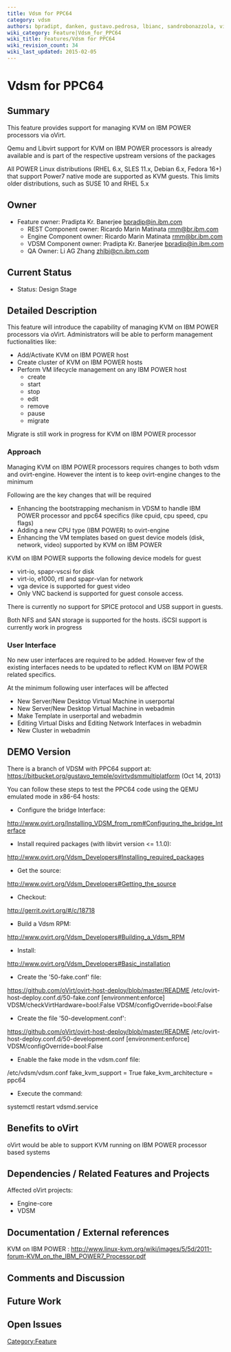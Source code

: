 ```yaml
---
title: Vdsm for PPC64
category: vdsm
authors: bpradipt, danken, gustavo.pedrosa, lbianc, sandrobonazzola, vitordelima
wiki_category: Feature|Vdsm_for_PPC64
wiki_title: Features/Vdsm for PPC64
wiki_revision_count: 34
wiki_last_updated: 2015-02-05
---
```


# Vdsm for PPC64

## Summary

This feature provides support for managing KVM on IBM POWER processors via oVirt.

Qemu and Libvirt support for KVM on IBM POWER processors is already available and is part of the respective upstream versions of the packages

All POWER Linux distributions (RHEL 6.x, SLES 11.x, Debian 6.x, Fedora 16+) that support Power7 native mode are supported as KVM guests. This limits older distributions, such as SUSE 10 and RHEL 5.x

## Owner

*   Feature owner: Pradipta Kr. Banerjee <bpradip@in.ibm.com>
    -   REST Component owner: Ricardo Marin Matinata <rmm@br.ibm.com>
    -   Engine Component owner: Ricardo Marin Matinata <rmm@br.ibm.com>
    -   VDSM Component owner: Pradipta Kr. Banerjee <bpradip@in.ibm.com>
    -   QA Owner: Li AG Zhang <zhlbj@cn.ibm.com>

## Current Status

*   Status: Design Stage

## Detailed Description

This feature will introduce the capability of managing KVM on IBM POWER processors via oVirt. Administrators will be able to perform management fuctionalities like:

*   Add/Activate KVM on IBM POWER host
*   Create cluster of KVM on IBM POWER hosts
*   Perform VM lifecycle management on any IBM POWER host
    -   create
    -   start
    -   stop
    -   edit
    -   remove
    -   pause
    -   migrate

Migrate is still work in progress for KVM on IBM POWER processor

### Approach

Managing KVM on IBM POWER processors requires changes to both vdsm and ovirt-engine. However the intent is to keep ovirt-engine changes to the minimum

Following are the key changes that will be required

*   Enhancing the bootstrapping mechanism in VDSM to handle IBM POWER processor and ppc64 specifics (like cpuid, cpu speed, cpu flags)
*   Adding a new CPU type (IBM POWER) to ovirt-engine
*   Enhancing the VM templates based on guest device models (disk, network, video) supported by KVM on IBM POWER

KVM on IBM POWER supports the following device models for guest

*   virt-io, spapr-vscsi for disk
*   virt-io, e1000, rtl and spapr-vlan for network
*   vga device is supported for guest video
*   Only VNC backend is supported for guest console access.

There is currently no support for SPICE protocol and USB support in guests.

Both NFS and SAN storage is supported for the hosts. iSCSI support is currently work in progress

### User Interface

No new user interfaces are required to be added. However few of the existing interfaces needs to be updated to reflect KVM on IBM POWER related specifics.

At the minimum following user interfaces will be affected

*   New Server/New Desktop Virtual Machine in userportal
*   New Server/New Desktop Virtual Machine in webadmin
*   Make Template in userportal and webadmin
*   Editing Virtual Disks and Editing Network Interfaces in webadmin
*   New Cluster in webadmin

## DEMO Version

There is a branch of VDSM with PPC64 support at: <https://bitbucket.org/gustavo_temple/ovirtvdsmmultiplatform> (Oct 14, 2013)

You can follow these steps to test the PPC64 code using the QEMU emulated mode in x86-64 hosts:

*   Configure the bridge Interface:

<http://www.ovirt.org/Installing_VDSM_from_rpm#Configuring_the_bridge_Interface>

*   Install required packages (with libvirt version <= 1.1.0):

<http://www.ovirt.org/Vdsm_Developers#Installing_required_packages>

*   Get the source:

<http://www.ovirt.org/Vdsm_Developers#Getting_the_source>

*   Checkout:

<http://gerrit.ovirt.org/#/c/18718>

*   Build a Vdsm RPM:

<http://www.ovirt.org/Vdsm_Developers#Building_a_Vdsm_RPM>

*   Install:

<http://www.ovirt.org/Vdsm_Developers#Basic_installation>

*   Create the '50-fake.conf' file:

<https://github.com/oVirt/ovirt-host-deploy/blob/master/README> /etc/ovirt-host-deploy.conf.d/50-fake.conf [environment:enforce] VDSM/checkVirtHardware=bool:False VDSM/configOverride=bool:False

*   Create the file '50-development.conf':

<https://github.com/oVirt/ovirt-host-deploy/blob/master/README> /etc/ovirt-host-deploy.conf.d/50-development.conf [environment:enforce] VDSM/configOverride=bool:False

*   Enable the fake mode in the vdsm.conf file:

/etc/vdsm/vdsm.conf fake_kvm_support = True fake_kvm_architecture = ppc64

*   Execute the command:

systemctl restart vdsmd.service

## Benefits to oVirt

oVirt would be able to support KVM running on IBM POWER processor based systems

## Dependencies / Related Features and Projects

Affected oVirt projects:

*   Engine-core
*   VDSM

## Documentation / External references

KVM on IBM POWER : <http://www.linux-kvm.org/wiki/images/5/5d/2011-forum-KVM_on_the_IBM_POWER7_Processor.pdf>

## Comments and Discussion

## Future Work

## Open Issues

<Category:Feature>
